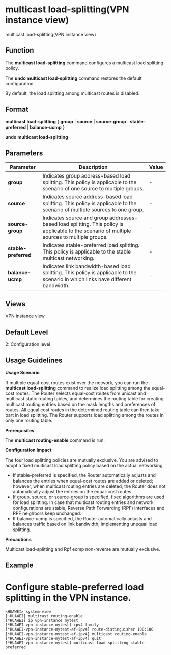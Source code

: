 multicast load-splitting(VPN instance view)
===========================================

multicast load-splitting(VPN instance view)

Function
--------



The **multicast load-splitting** command configures a multicast load splitting policy.

The **undo multicast load-splitting** command restores the default configuration.



By default, the load splitting among multicast routes is disabled.


Format
------

**multicast load-splitting** { **group** | **source** | **source-group** | **stable-preferred** | **balance-ucmp** }

**undo multicast load-splitting**


Parameters
----------

| Parameter | Description | Value |
| --- | --- | --- |
| **group** | Indicates group address-based load splitting. This policy is applicable to the scenario of one source to multiple groups. | - |
| **source** | Indicates source address-based load splitting. This policy is applicable to the scenario of multiple sources to one group. | - |
| **source-group** | Indicates source and group addresses-based load splitting. This policy is applicable to the scenario of multiple sources to multiple groups. | - |
| **stable-preferred** | Indicates stable-preferred load splitting. This policy is applicable to the stable multicast networking. | - |
| **balance-ucmp** | Indicates link bandwidth-based load splitting. This policy is applicable to the scenario in which links have different bandwidth. | - |



Views
-----

VPN instance view


Default Level
-------------

2: Configuration level


Usage Guidelines
----------------

**Usage Scenario**

If multiple equal-cost routes exist over the network, you can run the **multicast load-splitting** command to realize load splitting among the equal-cost routes. The Router selects equal-cost routes from unicast and multicast static routing tables, and determines the routing table for creating multicast routing entries based on the mask lengths and preferences of routes. All equal cost routes in the determined routing table can then take part in load splitting. The Router supports load splitting among the routes in only one routing table.

**Prerequisites**

The **multicast routing-enable** command is run.

**Configuration Impact**

The four load splitting policies are mutually exclusive. You are advised to adopt a fixed multicast load splitting policy based on the actual networking.

* If stable-preferred is specified, the Router automatically adjusts and balances the entries when equal-cost routes are added or deleted; however, when multicast routing entries are deleted, the Router does not automatically adjust the entries on the equal-cost routes.
* If group, source, or source-group is specified, fixed algorithms are used for load splitting. In case that multicast routing entries and network configurations are stable, Reverse Path Forwarding (RPF) interfaces and RPF neighbors keep unchanged.
* If balance-ucmp is specified, the Router automatically adjusts and balances traffic based on link bandwidth, implementing unequal load splitting.

**Precautions**

Multicast load-splitting and Rpf ecmp non-reverse are mutually exclusive.


Example
-------

# Configure stable-preferred load splitting in the VPN instance.
```
<HUAWEI> system-view
[~HUAWEI] multicast routing-enable
[*HUAWEI] ip vpn-instance mytest
[*HUAWEI-vpn-instance-mytest] ipv4-family
[*HUAWEI-vpn-instance-mytest-af-ipv4] route-distinguisher 100:100
[*HUAWEI-vpn-instance-mytest-af-ipv4] multicast routing-enable
[*HUAWEI-vpn-instance-mytest-af-ipv4] quit
[*HUAWEI-vpn-instance-mytest] multicast load-splitting stable-preferred

```